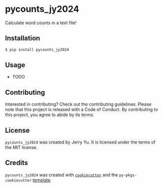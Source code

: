 # pycounts_jy2024

Calculate word counts in a text file!

## Installation

```bash
$ pip install pycounts_jy2024
```

## Usage

- TODO

## Contributing

Interested in contributing? Check out the contributing guidelines. Please note that this project is released with a Code of Conduct. By contributing to this project, you agree to abide by its terms.

## License

`pycounts_jy2024` was created by Jerry Yu. It is licensed under the terms of the MIT license.

## Credits

`pycounts_jy2024` was created with [`cookiecutter`](https://cookiecutter.readthedocs.io/en/latest/) and the `py-pkgs-cookiecutter` [template](https://github.com/py-pkgs/py-pkgs-cookiecutter).
